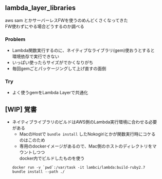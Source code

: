 ## lambda_layer_libraries
aws sam とかサーバーレスFWを使うのめんどくさくなってきた  
FW使わずにやる場合どうするのか調べる

### Problem 
- Lambda関数実行するのに、ネイティブなライブラリ(gem)使おうとすると  
環境依存で実行できない
- いっぱい使ったらサイズがでかくなりがち
- 毎回gemごとパッケージングして上げ直すの面倒

### Try
- よく使うgemをLambda Layerで共通化


## [WIP] 覚書  
- ネイティブライブラリのビルドはAWS側のLambda実行環境に合わせる必要がある  
  - MacのHostで `bundle install` したNokogiriとかが関数実行時にコケるのはこのため
  - 専用のdockerイメージがあるので、Mac側のホストのディレクトリをマウントしつつ  
  docker内でビルドしたものを使う  
  ```shell
  docker run -v `pwd`:/var/task -it lambci/lambda:build-ruby2.7 bundle install --path ./
  ```

